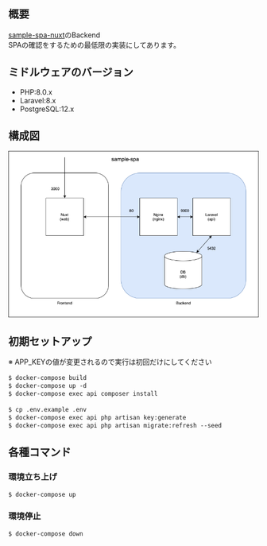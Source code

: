 ## 概要
[sample-spa-nuxt](https://github.com/nagi125/sample-spa-nuxt)のBackend  
SPAの確認をするための最低限の実装にしてあります。

## ミドルウェアのバージョン
- PHP:8.0.x
- Laravel:8.x
- PostgreSQL:12.x

## 構成図
![構成図](./.doc/images/backend.png)

## 初期セットアップ
※ APP_KEYの値が変更されるので実行は初回だけにしてください
```
$ docker-compose build
$ docker-compose up -d
$ docker-compose exec api composer install

$ cp .env.example .env
$ docker-compose exec api php artisan key:generate
$ docker-compose exec api php artisan migrate:refresh --seed
```

## 各種コマンド
### 環境立ち上げ
```
$ docker-compose up
```

### 環境停止
```
$ docker-compose down
```
